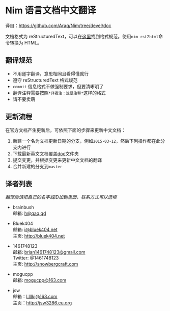 # Nim 语言文档中文翻译

译自：<https://github.com/Araq/Nim/tree/devel/doc>

文档格式为 reStructuredText，可以在[这里](http://nim-lang.org/rst.html)找到格式规范。使用`nim rst2html`命令转换为 HTML。

## 翻译规范

* 不用逐字翻译，意思相同且看得懂就行
* 遵守 reStructuredText 格式规范
* `commit` 信息格式不做强制要求，但要清晰明了
* 翻译注释需要按照`*译者注：这是注释*`这样的格式
* 请不要卖萌

## 更新流程

在官方文档产生更新后，可依照下面的步骤来更新中文文档：

1. 新建一个名为文档更新日期的分支，例如`2015-03-12`，然后下列操作都在此分支内进行
2. 下载最新英文文档覆盖[doc](doc)文件夹
3. 提交变更，并根据变更来更新中文文档的翻译
4. 合并新建的分支到`master`

## 译者列表

*翻译后请把自己的名字或ID加到里面，联系方式可以选填*

* brainbush  
邮箱: <h@qaq.gd>

* Bluek404  
邮箱: <i@bluek404.net>  
主页: <http://bluek404.net>

* 1461748123  
邮箱: <brian1461748123@gmail.com>  
Twitter: @1461748123  
主页: <http://snowbergcraft.com>

* mogucpp  
邮箱: <mogucpp@163.com>

* jsw  
邮箱：<l.lllkj@163.com>  
主页：<http://jsw3286.eu.org>
